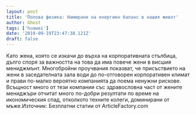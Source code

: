 ```yaml
---
layout: post
title: 'Полова физика: Намиране на енергиен баланс в нашия живот'
author: Ghost
tags: ['huawei']
date: '2019-09-19T23:47:38.121Z'
draft: false
---
```


Като жена, която се изкачи до върха на корпоративната стълбица, дълго споря за важността на това да има повече жени в висшия мениджмънт. Многобройни проучвания показват, че присъствието на жени в заседателната зала води до по-отговорен корпоративен климат и прави по-малко вероятно компанията да поема ненужни рискове. Всъщност много от тези компании със здравословна част от жените мениджъри отчитат много по-добри резултати по време на икономическия спад, отколкото техните колеги, доминирани от мъже.Източник: Безплатни статии от ArticleFactory.com
